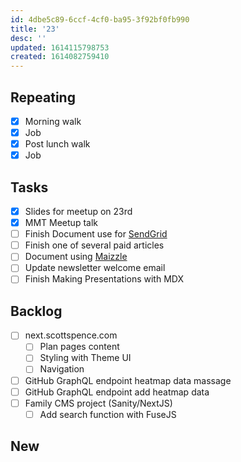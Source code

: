 ```yaml
---
id: 4dbe5c89-6ccf-4cf0-ba95-3f92bf0fb990
title: '23'
desc: ''
updated: 1614115798753
created: 1614082759410
---
```


## Repeating

- [x] Morning walk
- [x] Job
- [x] Post lunch walk
- [x] Job

## Tasks

- [x] Slides for meetup on 23rd
- [x] MMT Meetup talk
- [ ] Finish Document use for [SendGrid]
- [ ] Finish one of several paid articles
- [ ] Document using [Maizzle]
- [ ] Update newsletter welcome email
- [ ] Finish Making Presentations with MDX

## Backlog

- [ ] next.scottspence.com
  - [ ] Plan pages content
  - [ ] Styling with Theme UI
  - [ ] Navigation
- [ ] GitHub GraphQL endpoint heatmap data massage
- [ ] GitHub GraphQL endpoint add heatmap data
- [ ] Family CMS project (Sanity/NextJS)
  - [ ] Add search function with FuseJS

## New

<!-- Links -->

[maizzle]: https://maizzle.com/
[sendgrid]: https://app.sendgrid.com
